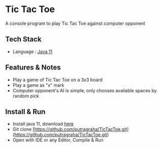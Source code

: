 # Tic Tac Toe
A console program to play Tic Tac Toe against computer opponent

## Tech Stack
- Language :  [Java 11](https://www.oracle.com/technetwork/java/javase/downloads/jdk11-downloads-5066655.html)

## Features & Notes
- Play a game of Tic Tac Toe on a 3x3 board
- Play a game as "x" mark
- Computer opponent's AI is simple, only chooses available spaces by random pick

## Install & Run 
- Install java 11, download [here](https://www.oracle.com/technetwork/java/javase/downloads/jdk11-downloads-5066655.html)
- Git clone [https://github.com/putragraha/TicTacToe.git] (https://github.com/putragraha/TicTacToe.git)
- Open with IDE or any Editor, Compile & Run